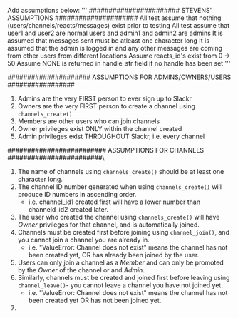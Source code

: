 Add assumptions below:
'''
####################### STEVENS' ASSUMPTIONS #####################
All test assume that nothing (users/channels/reacts/messages) exist prior to testing
All test assume that user1 and user2 are normal users and admin1 and admin2 are admins
It is assumed that messages sent must be atleast one character long
It is assumed that the admin is logged in and any other messages are coming from
other users from different locations
Assume reacts_id's exist from 0 -> 50
Assume NONE is returned in handle_str field if no handle has been set
'''


#####################   ASSUMPTIONS FOR ADMINS/OWNERS/USERS   #################
1) Admins are the very FIRST person to ever sign up to Slackr
2) Owners are the very FIRST person to create a channel using `channels_create()`
3) Members are other users who can join channels
4) Owner privileges exist ONLY within the channel created
5) Admin privileges exist THROUGHOUT Slackr, i.e. every channel



#########################  ASSUMPTIONS FOR CHANNELS   ########################\
1) The name of channels using `channels_create()` should be at least one character long.
2) The channel ID number generated when using `channels_create()` will produce ID numbers in ascending order.
    - i.e. channel_id1 created first will have a lower number than channeld_id2 created later.
3) The user who created the channel using `channels_create()` will have *Owner* privileges for that channel, and is automatically joined.
4) Channels must be created first before joining using `channel_join()`, and you cannot join a channel you are already in.
    - i.e. "ValueError: Channel does not exist" means the channel has not been created yet, OR has already been joined by the user.
5) Users can only join a channel as a *Member* and can only be promoted by the *Owner* of the channel or and *Admin*.
6) Similarly, channels must be created and joined first before leaving using `channel_leave()`- you cannot leave a channel you have not joined yet.
    - i.e. "ValueError: Channel does not exist" means the channel has not been created yet OR has not been joined yet.
7)
